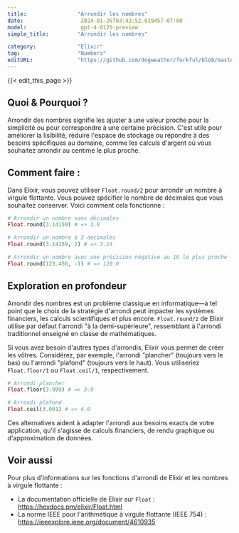 ```yaml
---
title:                "Arrondir les nombres"
date:                  2024-01-26T03:43:52.819457-07:00
model:                 gpt-4-0125-preview
simple_title:         "Arrondir les nombres"

category:             "Elixir"
tag:                  "Numbers"
editURL:              "https://github.com/dogweather/forkful/blob/master/content/fr/elixir/rounding-numbers.md"
---
```


{{< edit_this_page >}}

## Quoi & Pourquoi ?
Arrondir des nombres signifie les ajuster à une valeur proche pour la simplicité ou pour correspondre à une certaine précision. C'est utile pour améliorer la lisibilité, réduire l'espace de stockage ou répondre à des besoins spécifiques au domaine, comme les calculs d'argent où vous souhaitez arrondir au centime le plus proche.

## Comment faire :
Dans Elixir, vous pouvez utiliser `Float.round/2` pour arrondir un nombre à virgule flottante. Vous pouvez spécifier le nombre de décimales que vous souhaitez conserver. Voici comment cela fonctionne :

```elixir
# Arrondir un nombre sans décimales
Float.round(3.14159) # => 3.0

# Arrondir un nombre à 2 décimales
Float.round(3.14159, 2) # => 3.14

# Arrondir un nombre avec une précision négative au 10 le plus proche
Float.round(123.456, -1) # => 120.0
```

## Exploration en profondeur
Arrondir des nombres est un problème classique en informatique—à tel point que le choix de la stratégie d'arrondi peut impacter les systèmes financiers, les calculs scientifiques et plus encore. `Float.round/2` de Elixir utilise par défaut l'arrondi "à la demi-supérieure", ressemblant à l'arrondi traditionnel enseigné en classe de mathématiques.

Si vous avez besoin d'autres types d'arrondis, Elixir vous permet de créer les vôtres. Considérez, par exemple, l'arrondi "plancher" (toujours vers le bas) ou l'arrondi "plafond" (toujours vers le haut). Vous utiliseriez `Float.floor/1` ou `Float.ceil/1`, respectivement.

```elixir
# Arrondi plancher
Float.floor(3.999) # => 3.0

# Arrondi plafond
Float.ceil(3.001) # => 4.0
```

Ces alternatives aident à adapter l'arrondi aux besoins exacts de votre application, qu'il s'agisse de calculs financiers, de rendu graphique ou d'approximation de données.

## Voir aussi
Pour plus d'informations sur les fonctions d'arrondi de Elixir et les nombres à virgule flottante :

- La documentation officielle de Elixir sur `Float` : https://hexdocs.pm/elixir/Float.html
- La norme IEEE pour l'arithmétique à virgule flottante (IEEE 754) : https://ieeexplore.ieee.org/document/4610935

